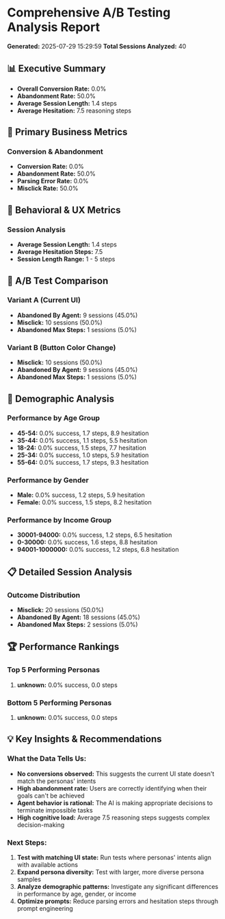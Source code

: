 # Comprehensive A/B Testing Analysis Report
**Generated:** 2025-07-29 15:29:59
**Total Sessions Analyzed:** 40

## 📊 Executive Summary
- **Overall Conversion Rate:** 0.0%
- **Abandonment Rate:** 50.0%
- **Average Session Length:** 1.4 steps
- **Average Hesitation:** 7.5 reasoning steps

## 🎯 Primary Business Metrics
### Conversion & Abandonment
- **Conversion Rate:** 0.0%
- **Abandonment Rate:** 50.0%
- **Parsing Error Rate:** 0.0%
- **Misclick Rate:** 50.0%

## 🧠 Behavioral & UX Metrics
### Session Analysis
- **Average Session Length:** 1.4 steps
- **Average Hesitation Steps:** 7.5
- **Session Length Range:** 1 - 5 steps

## 🔄 A/B Test Comparison
### Variant A (Current UI)
- **Abandoned By Agent:** 9 sessions (45.0%)
- **Misclick:** 10 sessions (50.0%)
- **Abandoned Max Steps:** 1 sessions (5.0%)

### Variant B (Button Color Change)
- **Misclick:** 10 sessions (50.0%)
- **Abandoned By Agent:** 9 sessions (45.0%)
- **Abandoned Max Steps:** 1 sessions (5.0%)

## 👥 Demographic Analysis
### Performance by Age Group
- **45-54:** 0.0% success, 1.7 steps, 8.9 hesitation
- **35-44:** 0.0% success, 1.1 steps, 5.5 hesitation
- **18-24:** 0.0% success, 1.5 steps, 7.7 hesitation
- **25-34:** 0.0% success, 1.0 steps, 5.9 hesitation
- **55-64:** 0.0% success, 1.7 steps, 9.3 hesitation

### Performance by Gender
- **Male:** 0.0% success, 1.2 steps, 5.9 hesitation
- **Female:** 0.0% success, 1.5 steps, 8.2 hesitation

### Performance by Income Group
- **30001-94000:** 0.0% success, 1.2 steps, 6.5 hesitation
- **0-30000:** 0.0% success, 1.6 steps, 8.8 hesitation
- **94001-1000000:** 0.0% success, 1.2 steps, 6.8 hesitation

## 📋 Detailed Session Analysis
### Outcome Distribution
- **Misclick:** 20 sessions (50.0%)
- **Abandoned By Agent:** 18 sessions (45.0%)
- **Abandoned Max Steps:** 2 sessions (5.0%)

## 🏆 Performance Rankings
### Top 5 Performing Personas
1. **unknown:** 0.0% success, 0.0 steps

### Bottom 5 Performing Personas
1. **unknown:** 0.0% success, 0.0 steps

## 💡 Key Insights & Recommendations
### What the Data Tells Us:
- **No conversions observed:** This suggests the current UI state doesn't match the personas' intents
- **High abandonment rate:** Users are correctly identifying when their goals can't be achieved
- **Agent behavior is rational:** The AI is making appropriate decisions to terminate impossible tasks
- **High cognitive load:** Average 7.5 reasoning steps suggests complex decision-making

### Next Steps:
1. **Test with matching UI state:** Run tests where personas' intents align with available actions
2. **Expand persona diversity:** Test with larger, more diverse persona samples
3. **Analyze demographic patterns:** Investigate any significant differences in performance by age, gender, or income
4. **Optimize prompts:** Reduce parsing errors and hesitation steps through prompt engineering